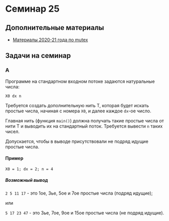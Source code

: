 # Семинар 25

## Дополнительные материалы

* [Материалы 2020-21 года по mutex](https://github.com/blackav/hse-caos-2020/tree/master/22-mutex)

## Задачи на семинар

### A

Программе на стандартном входном потоке задаются натуральные числа:

`X0 dx n`

Требуется создать дополнительную нить T, которая будет искать простые числа,
начиная с номера `X0`, и далее каждое `dx`-ое число.

Главная нить (функция `main()`) должна получать такие простые числа от нити T
и выводить их на стандартный поток. Требуется вывести `n` таких чисел.

Допускается, чтобы в выводе присутствовали не подряд идущие простые числа.

#### Пример

`X0 = 1; dx = 2; n = 4`

##### Возможный вывод

`2 5 11 17` - это 1ое, 3ье, 5ое и 7ое простые числа (подряд идущие);

или

`5 17 23 47` - это 3ье, 7ое, 9ое и 15ое простые числа (не подряд идущие).
